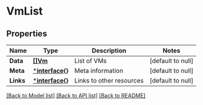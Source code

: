 # VmList

## Properties
Name | Type | Description | Notes
------------ | ------------- | ------------- | -------------
**Data** | [**[]Vm**](VM.md) | List of VMs | [default to null]
**Meta** | [***interface{}**](interface{}.md) | Meta information | [default to null]
**Links** | [***interface{}**](interface{}.md) | Links to other resources | [default to null]

[[Back to Model list]](../README.md#documentation-for-models) [[Back to API list]](../README.md#documentation-for-api-endpoints) [[Back to README]](../README.md)


